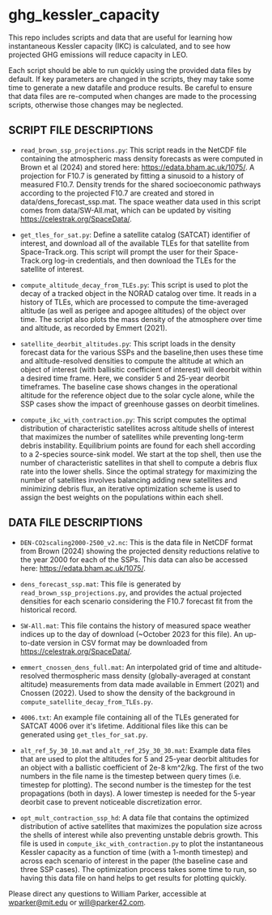 # ghg_kessler_capacity
This repo includes scripts and data that are useful for learning how instantaneous Kessler capacity (IKC) is calculated, and to see how projected GHG emissions will reduce capacity in LEO. 

Each script should be able to run quickly using the provided data files by default. If key parameters are changed in the scripts, they may take some time to generate a new datafile and produce results. Be careful to ensure that data files are re-computed when changes are made to the processing scripts, otherwise those changes may be neglected. 

## SCRIPT FILE DESCRIPTIONS
- `read_brown_ssp_projections.py`: This script reads in the NetCDF file containing the atmospheric mass density
forecasts as were computed in Brown et al (2024) and stored here: https://edata.bham.ac.uk/1075/. A projection for F10.7 is generated by fitting a sinusoid to a history of measured F10.7. Density trends for the shared socioeconomic pathways according to the projected F10.7 are created and stored in data/dens_forecast_ssp.mat. The space weather data used in this script comes from data/SW-All.mat, which can be updated by visiting https://celestrak.org/SpaceData/. 

- `get_tles_for_sat.py`: Define a satellite catalog (SATCAT) identifier of interest, and download all of the available TLEs for that satellite from Space-Track.org. This script will prompt the user for their Space-Track.org log-in credentials, and then download the TLEs for the satellite of interest.  

- `compute_altitude_decay_from_TLEs.py`: This script is used to plot the decay of a tracked object in the NORAD catalog 
over time. It reads in a history of TLEs, which are processed to compute the time-averaged altitude (as well as perigee and apogee altitudes) of the object over time. The script also plots the mass density of the atmosphere over time and altitude, as recorded by Emmert (2021). 

- `satellite_deorbit_altitudes.py`: This script loads in the density forecast data for the various SSPs and the baseline,then uses these time and altitude-resolved densities to compute the altitude at which an object of interest (with ballisitic coefficient of interest) will deorbit within a desired time frame. Here, we consider 5 and 25-year deorbit timeframes. The baseline case shows changes in the operational altitude for the reference object due to the solar cycle alone, while the SSP cases show the impact of greenhouse gasses on deorbit timelines. 

- `compute_ikc_with_contraction.py`: This script computes the optimal distribution of characteristic satellites across altitude shells of interest that maximizes the number of satellites while preventing long-term debris instability. Equilibrium points are found for each shell according to a 2-species source-sink model. We start at the top shell, then use the number of characteristic satellites in that shell to compute a debris flux rate into the lower shells. Since the optimal strategy for maximizing the number of satellites involves balancing adding new satellites and minimizing debris flux, an iterative optimization scheme is used to assign the best weights on the populations within each shell.

## DATA FILE DESCRIPTIONS

- `DEN-CO2scaling2000-2500_v2.nc`: This is the data file in NetCDF format from Brown (2024) showing the projected density reductions relative to the year 2000 for each of the SSPs. This data can also be accessed here: https://edata.bham.ac.uk/1075/. 

- `dens_forecast_ssp.mat`: This file is generated by `read_brown_ssp_projections.py`, and provides the actual projected densities for each scenario considering the F10.7 forecast fit from the historical record. 

- `SW-All.mat`: This file contains the history of measured space weather indices up to the day of download (~October 2023 for this file). An up-to-date version in CSV format may be downloaded from https://celestrak.org/SpaceData/. 

- `emmert_cnossen_dens_full.mat`: An interpolated grid of time and altitude-resolved thermospheric mass density (globally-averaged at constant altitude) measurements from data made available in Emmert (2021) and Cnossen (2022). Used to show the density of the background in `compute_satellite_decay_from_TLEs.py`. 

- `4006.txt`: An example file containing all of the TLEs generated for SATCAT 4006 over it's lifetime. Additional files like this can be generated using `get_tles_for_sat.py`. 

- `alt_ref_5y_30_10.mat` and `alt_ref_25y_30_30.mat`: Example data files that are used to plot the altitudes for 5 and 25-year deorbit altitudes for an object with a ballistic coefficient of 2e-8 km^2/kg. The first of the two numbers in the file name is the timestep between query times (i.e. timestep for plotting). The second number is the timestep for the test propagations (both in days). A lower timestep is needed for the 5-year deorbit case to prevent noticeable discretization error. 

- `opt_mult_contraction_ssp_hd`: A data file that contains the optimized distribution of active satellites that maximizes the population size across the shells of interest while also preventing unstable debris growth. This file is used in `compute_ikc_with_contraction.py` to plot the instantaneous Kessler capacity as a function of time (with a 1-month timestep) and across each scenario of interest in the paper (the baseline case and three SSP cases). The optimization process takes some time to run, so having this data file on hand helps to get results for plotting quickly. 

Please direct any questions to William Parker, accessible at wparker@mit.edu or will@parker42.com.
